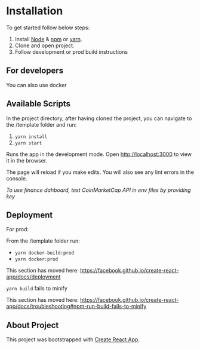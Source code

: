# Installation

To get started follow below steps:

1. Install [Node](https://nodejs.org/en/) & [npm](https://www.npmjs.com/get-npm) or [yarn](https://yarnpkg.com/getting-started/install).
2. Clone and open project.
3. Follow development or prod build instructions

## For developers

You can also use docker

## Available Scripts

In the project directory, after having cloned the project, you can navigate to the /template folder and run:

1. `yarn install`
2. `yarn start`

Runs the app in the development mode.
Open [http://localhost:3000](http://localhost:3000) to view it in the browser.

The page will reload if you make edits.
You will also see any lint errors in the console.

*To use finance dahboard, test CoinMarketCap API in env files by providing key*

## Deployment

For prod:

From the /template folder run:

- ```yarn docker-build:prod```
- ```yarn docker:prod```

This section has moved here: <https://facebook.github.io/create-react-app/docs/deployment>

 `yarn build` fails to minify

This section has moved here: <https://facebook.github.io/create-react-app/docs/troubleshooting#npm-run-build-fails-to-minify>

## About Project

This project was bootstrapped with [Create React App](https://github.com/facebook/create-react-app).

